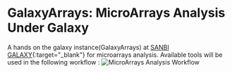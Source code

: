 # GalaxyArrays: MicroArrays Analysis Under Galaxy

A hands on the galaxy instance(GalaxyArrays) at [SANBI GALAXY](http://galaxym.sanbi.ac.za/){:target="_blank"} for microarrays analysis. Available tools will be used in the following workflow :
![MicroArrays Analysis Workflow]({{site.baseurl}}/workflow.png)
